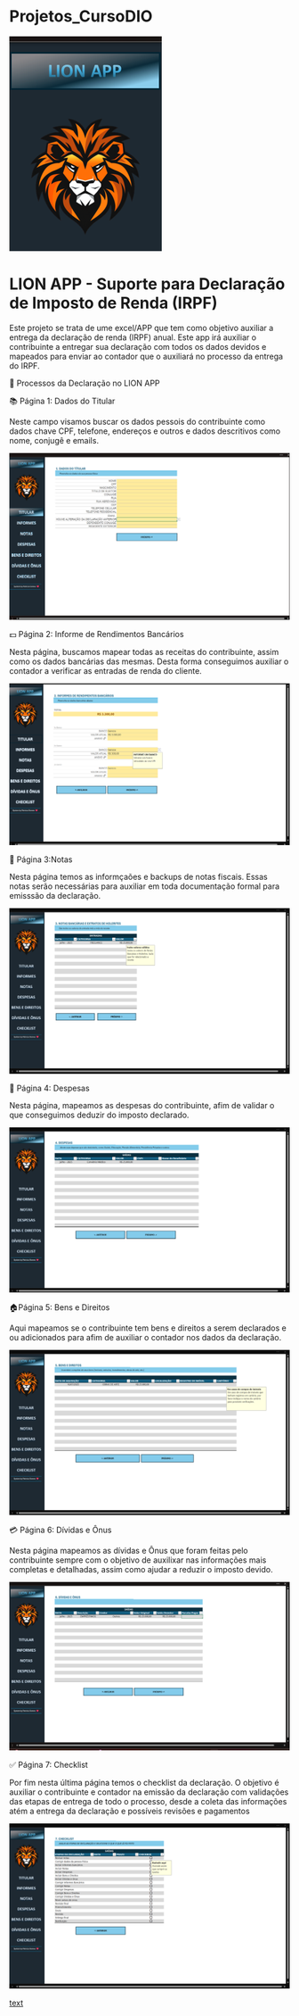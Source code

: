 # Projetos_CursoDIO

![Lion App](Picture_LionApp_Title.png)

# LION APP - Suporte para Declaração de Imposto de Renda (IRPF)

Este projeto se trata de ume excel/APP que tem como objetivo auxiliar a entrega da declaração de renda (IRPF) anual. Este app irá auxiliar o contribuinte a entregar sua declaração com todos os dados devidos e mapeados para enviar ao contador que o auxiliará no processo da entrega do IRPF. 


🦁 Processos da Declaração no LION APP

📚 Página 1: Dados do Titular 

Neste campo visamos buscar os dados pessois do contribuinte como dados chave CPF, telefone, endereços e outros e dados descritivos como nome, conjugê e emails. 

![Dados do Titular](Picture_1_LionApp.png)



💵 Página 2: Informe de Rendimentos Bancários

Nesta página, buscamos mapear todas as receitas do contribuinte, assim como os dados bancárias das mesmas. Desta forma conseguimos auxiliar o contador a verificar as entradas de renda do cliente. 

![Informes de Rendimentos](Picture_2_LionAPP.png)


📖 Página 3:Notas

Nesta página temos as informçaões e backups de notas fiscais. Essas notas serão necessárias 
para auxiliar em toda documentação formal para emisssão da declaração. 

![Notas](Picture_3_LionApp.png)


💸 Página 4: Despesas

Nesta página, mapeamos as despesas do contribuinte, afim de validar o que conseguimos deduzir do imposto declarado. 

![Despesas](Picture_4_LionApp.png)

🏠Página 5: Bens e Direitos

Aqui mapeamos se o contribuinte tem bens e direitos a serem declarados e ou adicionados para afim de auxiliar o contador nos dados da declaração. 

![Bens e Direitos](Picture_5_LionApp.png)

💳 Página 6: Dívidas e Ônus 

Nesta página mapeamos as dívidas e Ônus que foram feitas pelo contribuinte sempre com o objetivo de auxilixar nas informações mais completas e detalhadas, assim como ajudar a reduzir o imposto devido. 

![Dívidas e Ônus](Picture_6_LionApp.png)

✅ Página 7: Checklist

Por fim nesta última página temos o checklist da declaração. O objetivo é auxiliar o contribuinte e contador na emissão da declaração com validações das etapas de entrega de todo o processo, desde a coleta das informações atém a entrega da declaração e possíveis revisões e pagamentos

![Checklist](Picture_7_LionApp.png)

[text](<../../../Área de Trabalho/DIO - EXCEL COM IA/LION APP.xlsx>)